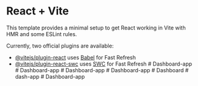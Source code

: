 # React + Vite

This template provides a minimal setup to get React working in Vite with HMR and some ESLint rules.

Currently, two official plugins are available:

- [@vitejs/plugin-react](https://github.com/vitejs/vite-plugin-react/blob/main/packages/plugin-react/README.md) uses [Babel](https://babeljs.io/) for Fast Refresh
- [@vitejs/plugin-react-swc](https://github.com/vitejs/vite-plugin-react-swc) uses [SWC](https://swc.rs/) for Fast Refresh
#   D a s h b o a r d - a p p  
 #   D a s h b o a r d - a p p  
 #   D a s h b o a r d - a p p  
 #   D a s h b o a r d - a p p  
 #   D a s h b o a r d  
 #   d a s h - a p p  
 #   D a s h b o a r d - a p p  
 